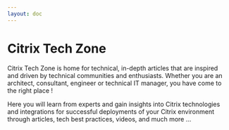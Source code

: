 ```yaml
---
layout: doc
---
```

# Citrix Tech Zone

Citrix Tech Zone is home for technical, in-depth articles that are inspired and driven by technical communities and enthusiasts. Whether you are an architect, consultant, engineer or technical IT manager, you have come to the right place !

Here you will learn from experts and gain insights into Citrix technologies and integrations for successful deployments of your Citrix environment through articles, tech best practices, videos, and much more ...
